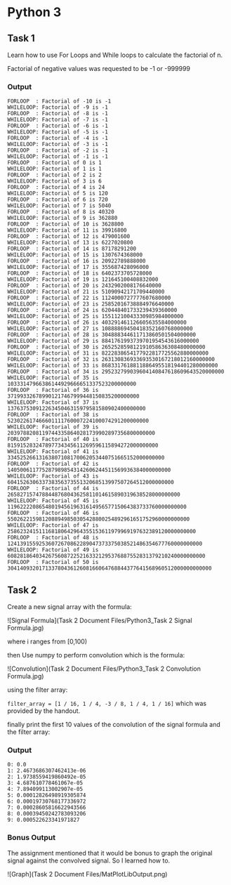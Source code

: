 # Python 3

## Task 1
Learn how to use For Loops and While loops to calculate the factorial of n.

Factorial of negative values was requested to be -1 or -999999 
### Output
```
FORLOOP  : Factorial of -10 is -1
WHILELOOP: Factorial of -9 is -1
FORLOOP  : Factorial of -8 is -1
WHILELOOP: Factorial of -7 is -1
FORLOOP  : Factorial of -6 is -1
WHILELOOP: Factorial of -5 is -1
FORLOOP  : Factorial of -4 is -1
WHILELOOP: Factorial of -3 is -1
FORLOOP  : Factorial of -2 is -1
WHILELOOP: Factorial of -1 is -1
FORLOOP  : Factorial of 0 is 1
WHILELOOP: Factorial of 1 is 1
FORLOOP  : Factorial of 2 is 2
WHILELOOP: Factorial of 3 is 6
FORLOOP  : Factorial of 4 is 24
WHILELOOP: Factorial of 5 is 120
FORLOOP  : Factorial of 6 is 720
WHILELOOP: Factorial of 7 is 5040
FORLOOP  : Factorial of 8 is 40320
WHILELOOP: Factorial of 9 is 362880
FORLOOP  : Factorial of 10 is 3628800
WHILELOOP: Factorial of 11 is 39916800
FORLOOP  : Factorial of 12 is 479001600
WHILELOOP: Factorial of 13 is 6227020800
FORLOOP  : Factorial of 14 is 87178291200
WHILELOOP: Factorial of 15 is 1307674368000
FORLOOP  : Factorial of 16 is 20922789888000
WHILELOOP: Factorial of 17 is 355687428096000
FORLOOP  : Factorial of 18 is 6402373705728000
WHILELOOP: Factorial of 19 is 121645100408832000
FORLOOP  : Factorial of 20 is 2432902008176640000
WHILELOOP: Factorial of 21 is 51090942171709440000
FORLOOP  : Factorial of 22 is 1124000727777607680000
WHILELOOP: Factorial of 23 is 25852016738884976640000
FORLOOP  : Factorial of 24 is 620448401733239439360000
WHILELOOP: Factorial of 25 is 15511210043330985984000000
FORLOOP  : Factorial of 26 is 403291461126605635584000000
WHILELOOP: Factorial of 27 is 10888869450418352160768000000
FORLOOP  : Factorial of 28 is 304888344611713860501504000000
WHILELOOP: Factorial of 29 is 8841761993739701954543616000000
FORLOOP  : Factorial of 30 is 265252859812191058636308480000000
WHILELOOP: Factorial of 31 is 8222838654177922817725562880000000
FORLOOP  : Factorial of 32 is 263130836933693530167218012160000000
WHILELOOP: Factorial of 33 is 8683317618811886495518194401280000000
FORLOOP  : Factorial of 34 is 295232799039604140847618609643520000000
WHILELOOP: Factorial of 35 is 10333147966386144929666651337523200000000
FORLOOP  : Factorial of 36 is 371993326789901217467999448150835200000000
WHILELOOP: Factorial of 37 is 13763753091226345046315979581580902400000000
FORLOOP  : Factorial of 38 is 523022617466601111760007224100074291200000000
WHILELOOP: Factorial of 39 is 20397882081197443358640281739902897356800000000
FORLOOP  : Factorial of 40 is 815915283247897734345611269596115894272000000000
WHILELOOP: Factorial of 41 is 33452526613163807108170062053440751665152000000000
FORLOOP  : Factorial of 42 is 1405006117752879898543142606244511569936384000000000
WHILELOOP: Factorial of 43 is 60415263063373835637355132068513997507264512000000000
FORLOOP  : Factorial of 44 is 2658271574788448768043625811014615890319638528000000000
WHILELOOP: Factorial of 45 is 119622220865480194561963161495657715064383733760000000000
FORLOOP  : Factorial of 46 is 5502622159812088949850305428800254892961651752960000000000
WHILELOOP: Factorial of 47 is 258623241511168180642964355153611979969197632389120000000000
FORLOOP  : Factorial of 48 is 12413915592536072670862289047373375038521486354677760000000000
WHILELOOP: Factorial of 49 is 608281864034267560872252163321295376887552831379210240000000000
FORLOOP  : Factorial of 50 is 30414093201713378043612608166064768844377641568960512000000000000
```

## Task 2

Create a new signal array with the formula:

![Signal Formula](Task 2 Document Files/Python3_Task 2 Signal Formula.jpg)

where i ranges from [0,100)

then Use numpy to perform convolution which is the formula:

![Convolution](Task 2 Document Files/Python3_Task 2 Convolution Formula.jpg)

using the filter array:

`filter_array = [1 / 16, 1 / 4, -3 / 8, 1 / 4, 1 / 16]` which was provided by the handout.

finally print the first 10 values of the convolution of the signal formula and the filter array:

### Output
```
0: 0.0
1: 2.4673686307462413e-06
2: 1.9738559419860492e-05
3: 4.687610778461067e-05
4: 7.894099113002907e-05
5: 0.00012826498919305874
6: 0.00019730768177336972
7: 0.00028605816622943566
8: 0.00039450242783093206
9: 0.000522623341971827
```

### Bonus Output

The assignment mentioned that it would be bonus to graph the original signal against the convolved signal. 
So I learned how to.

![Graph](Task 2 Document Files/MatPlotLibOutput.png)

